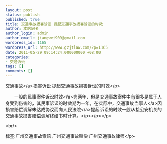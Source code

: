 ```yaml
---
layout: post
status: publish
published: true
title: 交通事故损害诉讼 提起交通事故损害诉讼的时效
author: 本站记者
author_login: admin
author_email: jiangwei909@gmail.com
wordpress_id: 1165
wordpress_url: http://www.gzjtlaw.com/?p=1165
date: 2011-05-29 09:14:24.000000000 +08:00
categories:
- 交通诉讼
tags: []
comments: []
---
```

<p><p><a>交通事故<&#47;a>损害诉讼 提起交通事故损害诉讼的时效<&#47;p><p><p>　　一般的民事案件<a>诉讼时效<&#47;a>为两年，但是交通事故案件中有很多是属于人身受到伤害的，其民事诉讼的时效期为一年，在实际中，交通事故<a>当事人<&#47;a>因损害赔偿调解未达成协议而向<a>人民法院<&#47;a>提起诉讼的时效一般从接公安机关的交通事故损害赔偿调解终结书时计算。<&#47;p><&#47;p><&#47;p><br&#47;><p>标签:广州交通事故索赔 广州交通事故赔偿 广州交通事故律师<&#47;p>
